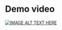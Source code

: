 # Demo video

[![IMAGE ALT TEXT HERE](https://img.youtube.com/vi/U6br8TN5Lec/0.jpg)](https://www.youtube.com/watch?v=U6br8TN5Lec)
